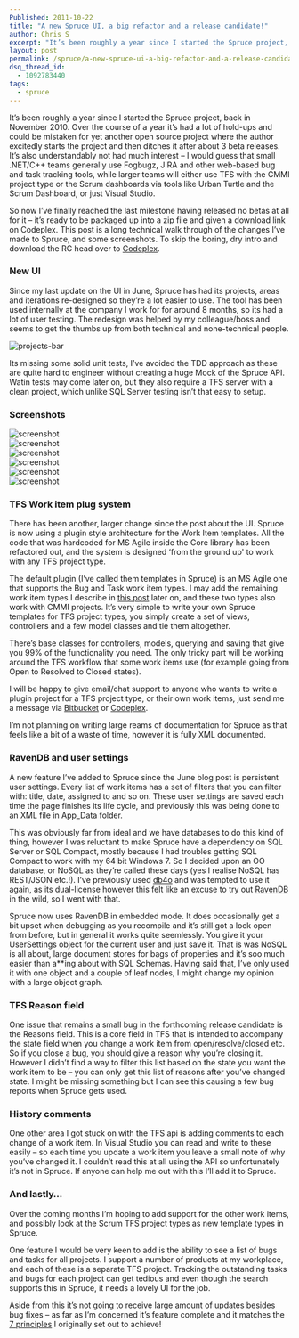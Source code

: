 ```yaml
---
Published: 2011-10-22
title: "A new Spruce UI, a big refactor and a release candidate!"
author: Chris S
excerpt: "It’s been roughly a year since I started the Spruce project, back in November 2010. Over the course of a year it’s had a lot of hold-ups and could be mistaken for yet another open source project where the author excitedly starts the project and then ditches it after about 3 beta releases. It’s also understandably not had much interest – I would guess that small .NET/C++ teams generally use Fogbugz, JIRA and other web-based bug and task tracking tools, while larger teams will either use TFS with the CMMI project type or the Scrum dashboards via tools like Urban Turtle and the Scrum Dashboard, or just Visual Studio."
layout: post
permalink: /spruce/a-new-spruce-ui-a-big-refactor-and-a-release-candidate/
dsq_thread_id:
  - 1092783440
tags:
  - spruce
---
```

It’s been roughly a year since I started the Spruce project, back in November 2010. Over the course of a year it’s had a lot of hold-ups and could be mistaken for yet another open source project where the author excitedly starts the project and then ditches it after about 3 beta releases. It’s also understandably not had much interest – I would guess that small .NET/C++ teams generally use Fogbugz, JIRA and other web-based bug and task tracking tools, while larger teams will either use TFS with the CMMI project type or the Scrum dashboards via tools like Urban Turtle and the Scrum Dashboard, or just Visual Studio.

<!--more-->

So now I’ve finally reached the last milestone having released no betas at all for it – it’s ready to be packaged up into a zip file and given a download link on Codeplex. This post is a long technical walk through of the changes I’ve made to Spruce, and some screenshots. To skip the boring, dry intro and download the RC head over to [Codeplex][1].

<!--more-->

### New UI

Since my last update on the UI in June, Spruce has had its projects, areas and iterations re-designed so they’re a lot easier to use. The tool has been used internally at the company I work for for around 8 months, so its had a lot of user testing. The redesign was helped by my colleague/boss and seems to get the thumbs up from both technical and none-technical people.

![projects-bar][2]

Its missing some solid unit tests, I’ve avoided the TDD approach as these are quite hard to engineer without creating a huge Mock of the Spruce API. Watin tests may come later on, but they also require a TFS server with a clean project, which unlike SQL Server testing isn’t that easy to setup.

### Screenshots

![screenshot][3]  
![screenshot][4]  
![screenshot][5]  
![screenshot][6]  
![screenshot][7]  
![screenshot][8]

### TFS Work item plug system

There has been another, larger change since the post about the UI. Spruce is now using a plugin style architecture for the Work Item templates. All the code that was hardcoded for MS Agile inside the Core library has been refactored out, and the system is designed &#8216;from the ground up' to work with any TFS project type.

The default plugin (I’ve called them templates in Spruce) is an MS Agile one that supports the Bug and Task work item types. I may add the remaining work item types I describe in [this post][9] later on, and these two types also work with CMMI projects. It’s very simple to write your own Spruce templates for TFS project types, you simply create a set of views, controllers and a few model classes and tie them altogether.

There’s base classes for controllers, models, querying and saving that give you 99% of the functionality you need. The only tricky part will be working around the TFS workflow that some work items use (for example going from Open to Resolved to Closed states).

I will be happy to give email/chat support to anyone who wants to write a plugin project for a TFS project type, or their own work items, just send me a message via [Bitbucket][10] or [Codeplex][1].

I’m not planning on writing large reams of documentation for Spruce as that feels like a bit of a waste of time, however it is fully XML documented.

### RavenDB and user settings

A new feature I’ve added to Spruce since the June blog post is persistent user settings. Every list of work items has a set of filters that you can filter with: title, date, assigned to and so on. These user settings are saved each time the page finishes its life cycle, and previously this was being done to an XML file in App_Data folder.

This was obviously far from ideal and we have databases to do this kind of thing, however I was reluctant to make Spruce have a dependency on SQL Server or SQL Compact, mostly because I had troubles getting SQL Compact to work with my 64 bit Windows 7. So I decided upon an OO database, or NoSQL as they’re called these days (yes I realise NoSQL has REST/JSON etc.!). I’ve previously used [db4o][11] and was tempted to use it again, as its dual-license however this felt like an excuse to try out [RavenDB][12] in the wild, so I went with that.

Spruce now uses RavenDB in embedded mode. It does occasionally get a bit upset when debugging as you recompile and it’s still got a lock open from before, but in general it works quite seemlessly. You give it your UserSettings object for the current user and just save it. That is was NoSQL is all about, large document stores for bags of properties and it’s soo much easier than a**ing about with SQL Schemas. Having said that, I’ve only used it with one object and a couple of leaf nodes, I might change my opinion with a large object graph.

### TFS Reason field

One issue that remains a small bug in the forthcoming release candidate is the Reasons field. This is a core field in TFS that is intended to accompany the state field when you change a work item from open/resolve/closed etc. So if you close a bug, you should give a reason why you’re closing it. However I didn’t find a way to filter this list based on the state you want the work item to be – you can only get this list of reasons after you’ve changed state. I might be missing something but I can see this causing a few bug reports when Spruce gets used.

### History comments

One other area I got stuck on with the TFS api is adding comments to each change of a work item. In Visual Studio you can read and write to these easily – so each time you update a work item you leave a small note of why you’ve changed it. I couldn’t read this at all using the API so unfortunately it’s not in Spruce. If anyone can help me out with this I’ll add it to Spruce.

### And lastly…

Over the coming months I’m hoping to add support for the other work items, and possibly look at the Scrum TFS project types as new template types in Spruce.

One feature I would be very keen to add is the ability to see a list of bugs and tasks for all projects. I support a number of products at my workplace, and each of these is a separate TFS project. Tracking the outstanding tasks and bugs for each project can get tedious and even though the search supports this in Spruce, it needs a lovely UI for the job.

Aside from this it’s not going to receive large amount of updates besides bug fixes – as far as I’m concerned it’s feature complete and it matches the [7 principles][13] I originally set out to achieve!

 [1]: https://github.com/yetanotherchris/spruce
 [2]: /wp-content/uploads/2011/10/spruce-projects-areas-bar.png
 [3]: /wp-content/uploads/2011/10/sprucedashboard.png
 [4]: /wp-content/uploads/2011/10/sprucemarkdown.png
 [5]: /wp-content/uploads/2011/10/sprucebugs.png
 [6]: /wp-content/uploads/2011/10/sprucesearch.png
 [7]: /wp-content/uploads/2011/10/spruceedit.png
 [8]: /wp-content/uploads/2011/10/sprucerss.png
 [9]: /tfs/tfs-template-types
 [10]: http://www.bitbucket.org/yetanotherchris/
 [11]: http://www.db4o.com/
 [12]: http://ravendb.net/
 [13]: /spruce/some-base-principles-for-spruce
